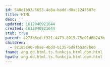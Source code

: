 ```yaml
---
id: 548e1b93-5653-4c8a-badd-d0ac1243507e
title: HTML
desc: ''
updated: 1612940921644
created: 1612940921644
stub: true
parent: 4273b6cd-f321-4479-8915-75e01d6b243b
children:
  - 9c185c40-8bae-4bdd-b135-5d9fba2d7be0
fname: ang.dd.html.ts.funkcja.html.dom.html
hpath: ang.dd.html.ts.funkcja.html.dom.html
---
```



